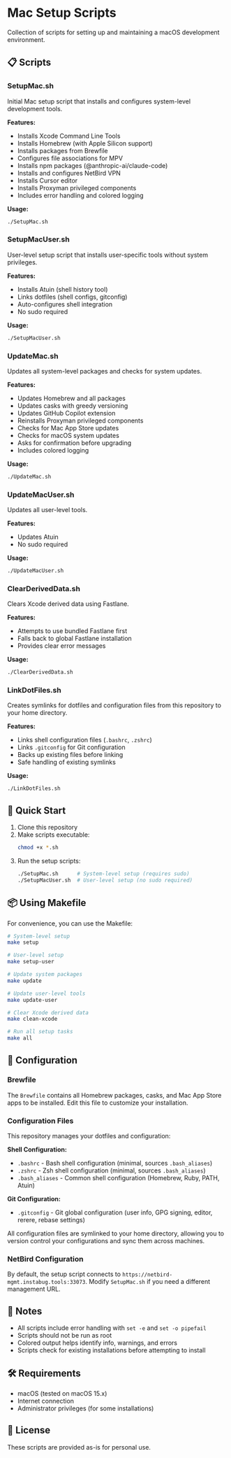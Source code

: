 # Mac Setup Scripts

Collection of scripts for setting up and maintaining a macOS development environment.

## 📋 Scripts

### SetupMac.sh
Initial Mac setup script that installs and configures system-level development tools.

**Features:**
- Installs Xcode Command Line Tools
- Installs Homebrew (with Apple Silicon support)
- Installs packages from Brewfile
- Configures file associations for MPV
- Installs npm packages (@anthropic-ai/claude-code)
- Installs and configures NetBird VPN
- Installs Cursor editor
- Installs Proxyman privileged components
- Includes error handling and colored logging

**Usage:**
```bash
./SetupMac.sh
```

### SetupMacUser.sh
User-level setup script that installs user-specific tools without system privileges.

**Features:**
- Installs Atuin (shell history tool)
- Links dotfiles (shell configs, gitconfig)
- Auto-configures shell integration
- No sudo required

**Usage:**
```bash
./SetupMacUser.sh
```

### UpdateMac.sh
Updates all system-level packages and checks for system updates.

**Features:**
- Updates Homebrew and all packages
- Updates casks with greedy versioning
- Updates GitHub Copilot extension
- Reinstalls Proxyman privileged components
- Checks for Mac App Store updates
- Checks for macOS system updates
- Asks for confirmation before upgrading
- Includes colored logging

**Usage:**
```bash
./UpdateMac.sh
```

### UpdateMacUser.sh
Updates all user-level tools.

**Features:**
- Updates Atuin
- No sudo required

**Usage:**
```bash
./UpdateMacUser.sh
```

### ClearDerivedData.sh
Clears Xcode derived data using Fastlane.

**Features:**
- Attempts to use bundled Fastlane first
- Falls back to global Fastlane installation
- Provides clear error messages

**Usage:**
```bash
./ClearDerivedData.sh
```

### LinkDotFiles.sh
Creates symlinks for dotfiles and configuration files from this repository to your home directory.

**Features:**
- Links shell configuration files (`.bashrc`, `.zshrc`)
- Links `.gitconfig` for Git configuration
- Backs up existing files before linking
- Safe handling of existing symlinks

**Usage:**
```bash
./LinkDotFiles.sh
```

## 🚀 Quick Start

1. Clone this repository
2. Make scripts executable:
   ```bash
   chmod +x *.sh
   ```
3. Run the setup scripts:
   ```bash
   ./SetupMac.sh      # System-level setup (requires sudo)
   ./SetupMacUser.sh  # User-level setup (no sudo required)
   ```

## 📦 Using Makefile

For convenience, you can use the Makefile:

```bash
# System-level setup
make setup

# User-level setup
make setup-user

# Update system packages
make update

# Update user-level tools
make update-user

# Clear Xcode derived data
make clean-xcode

# Run all setup tasks
make all
```

## 🔧 Configuration

### Brewfile
The `Brewfile` contains all Homebrew packages, casks, and Mac App Store apps to be installed. Edit this file to customize your installation.

### Configuration Files
This repository manages your dotfiles and configuration:

**Shell Configuration:**
- `.bashrc` - Bash shell configuration (minimal, sources `.bash_aliases`)
- `.zshrc` - Zsh shell configuration (minimal, sources `.bash_aliases`)
- `.bash_aliases` - Common shell configuration (Homebrew, Ruby, PATH, Atuin)

**Git Configuration:**
- `.gitconfig` - Git global configuration (user info, GPG signing, editor, rerere, rebase settings)

All configuration files are symlinked to your home directory, allowing you to version control your configurations and sync them across machines.

### NetBird Configuration
By default, the setup script connects to `https://netbird-mgmt.instabug.tools:33073`. Modify `SetupMac.sh` if you need a different management URL.

## 📝 Notes

- All scripts include error handling with `set -e` and `set -o pipefail`
- Scripts should not be run as root
- Colored output helps identify info, warnings, and errors
- Scripts check for existing installations before attempting to install

## 🛠️ Requirements

- macOS (tested on macOS 15.x)
- Internet connection
- Administrator privileges (for some installations)

## 📄 License

These scripts are provided as-is for personal use.
